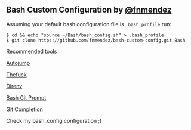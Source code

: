 ## Bash Custom Configuration by [@fnmendez](https://github.com/fnmendez)

Assuming your default bash configuration file is `.bash_profile` run:

```
$ cd && echo "source ~/Bash/bash_config.sh" > .bash_profile
$ git clone https://github.com/fnmendez/bash-custom-config.git Bash
```

Recommended tools

[Autojump](https://github.com/wting/autojump)

[Thefuck](https://github.com/nvbn/thefuck)

[Direnv](https://github.com/direnv/direnv)

[Bash Git Prompt](https://github.com/magicmonty/bash-git-prompt)

[Git Completion](https://github.com/git/git/blob/master/contrib/completion/git-completion.bash)

Check my bash_config configuration ;)
